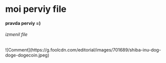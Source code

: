 <h1>moi perviy file</h1>
<h4>pravda perviy =)</h4>
<h6>izmenil file</h4>
![Comment](https://g.foolcdn.com/editorial/images/701689/shiba-inu-dog-doge-dogecoin.jpeg)
